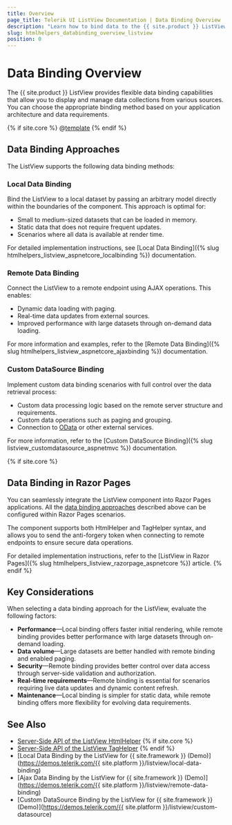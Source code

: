 ```yaml
---
title: Overview
page_title: Telerik UI ListView Documentation | Data Binding Overview  
description: "Learn how to bind data to the {{ site.product }} ListView using various data binding approaches."
slug: htmlhelpers_databinding_overview_listview
position: 0
---
```


# Data Binding Overview

The {{ site.product }} ListView provides flexible data binding capabilities that allow you to display and manage data collections from various sources. You can choose the appropriate binding method based on your application architecture and data requirements.

{% if site.core %}
@[template](/_contentTemplates/core/json-serialization-note.md#json-serialization-note)
{% endif %}

## Data Binding Approaches

The ListView supports the following data binding methods:

### Local Data Binding

Bind the ListView to a local dataset by passing an arbitrary model directly within the boundaries of the component. This approach is optimal for:
- Small to medium-sized datasets that can be loaded in memory.
- Static data that does not require frequent updates.
- Scenarios where all data is available at render time.

For detailed implementation instructions, see [Local Data Binding]({% slug htmlhelpers_listview_aspnetcore_localbinding %}) documentation.

### Remote Data Binding

Connect the ListView to a remote endpoint using AJAX operations. This enables:
- Dynamic data loading with paging.
- Real-time data updates from external sources.
- Improved performance with large datasets through on-demand data loading.

For more information and examples, refer to the [Remote Data Binding]({% slug htmlhelpers_listview_aspnetcore_ajaxbinding %}) documentation.

### Custom DataSource Binding

Implement custom data binding scenarios with full control over the data retrieval process:
- Custom data processing logic based on the remote server structure and requirements.
- Custom data operations such as paging and grouping.
- Connection to [OData](https://www.odata.org/) or other external services.

For more information, refer to the [Custom DataSource Binding]({% slug listview_customdatasource_aspnetmvc %}) documentation.

{% if site.core %}
## Data Binding in Razor Pages

You can seamlessly integrate the ListView component into Razor Pages applications. All the [data binding approaches](#data-binding-approaches) described above can be configured within Razor Pages scenarios.

The component supports both HtmlHelper and TagHelper syntax, and allows you to send the anti-forgery token when connecting to remote endpoints to ensure secure data operations.

For detailed implementation instructions, refer to the [ListView in Razor Pages]({% slug htmlhelpers_listview_razorpage_aspnetcore %}) article.
{% endif %}

## Key Considerations

When selecting a data binding approach for the ListView, evaluate the following factors:

* **Performance**&mdash;Local binding offers faster initial rendering, while remote binding provides better performance with large datasets through on-demand loading.
* **Data volume**&mdash;Large datasets are better handled with remote binding and enabled paging.
* **Security**&mdash;Remote binding provides better control over data access through server-side validation and authorization.
* **Real-time requirements**&mdash;Remote binding is essential for scenarios requiring live data updates and dynamic content refresh.
* **Maintenance**&mdash;Local binding is simpler for static data, while remote binding offers more flexibility for evolving data requirements.

## See Also

* [Server-Side API of the ListView HtmlHelper](/api/listview)
{% if site.core %}
* [Server-Side API of the ListView TagHelper](/api/taghelpers/listview)
{% endif %}
* [Local Data Binding by the ListView for {{ site.framework }} (Demo)](https://demos.telerik.com/{{ site.platform }}/listview/local-data-binding)
* [Ajax Data Binding by the ListView for {{ site.framework }} (Demo)](https://demos.telerik.com/{{ site.platform }}/listview/remote-data-binding)
* [Custom DataSource Binding by the ListView for {{ site.framework }} (Demo)](https://demos.telerik.com/{{ site.platform }}/listview/custom-datasource)